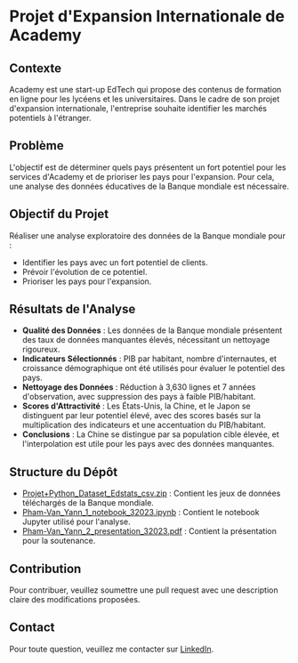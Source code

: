 # Projet d'Expansion Internationale de Academy

## Contexte
Academy est une start-up EdTech qui propose des contenus de formation en ligne pour les lycéens et les universitaires. Dans le cadre de son projet d'expansion internationale, l'entreprise souhaite identifier les marchés potentiels à l'étranger.

## Problème
L'objectif est de déterminer quels pays présentent un fort potentiel pour les services d'Academy et de prioriser les pays pour l'expansion. Pour cela, une analyse des données éducatives de la Banque mondiale est nécessaire.

## Objectif du Projet
Réaliser une analyse exploratoire des données de la Banque mondiale pour :
- Identifier les pays avec un fort potentiel de clients.
- Prévoir l'évolution de ce potentiel.
- Prioriser les pays pour l'expansion.

## Résultats de l'Analyse
- **Qualité des Données** : Les données de la Banque mondiale présentent des taux de données manquantes élevés, nécessitant un nettoyage rigoureux.
- **Indicateurs Sélectionnés** : PIB par habitant, nombre d'internautes, et croissance démographique ont été utilisés pour évaluer le potentiel des pays.
- **Nettoyage des Données** : Réduction à 3,630 lignes et 7 années d'observation, avec suppression des pays à faible PIB/habitant.
- **Scores d'Attractivité** : Les États-Unis, la Chine, et le Japon se distinguent par leur potentiel élevé, avec des scores basés sur la multiplication des indicateurs et une accentuation du PIB/habitant.
- **Conclusions** : La Chine se distingue par sa population cible élevée, et l'interpolation est utile pour les pays avec des données manquantes.

## Structure du Dépôt
- [Projet+Python_Dataset_Edstats_csv.zip](https://github.com/Bruce2Cluny191/Projet2-Analysez_des_donnees_de_systemes_educatifs/blob/main/Pham-Van_Yann_1_notebook_32023.ipynb) : Contient les jeux de données téléchargés de la Banque mondiale.
- [Pham-Van_Yann_1_notebook_32023.ipynb](https://github.com/Bruce2Cluny191/Projet2-Analysez_des_donnees_de_systemes_educatifs/blob/main/Pham-Van_Yann_1_notebook_32023.ipynb) : Contient le notebook Jupyter utilisé pour l'analyse.
- [Pham-Van_Yann_2_presentation_32023.pdf](https://github.com/Bruce2Cluny191/Projet2-Analysez_des_donnees_de_systemes_educatifs/blob/main/Pham-Van_Yann_2_presentation_32023.pdf) : Contient la présentation pour la soutenance.

## Contribution
Pour contribuer, veuillez soumettre une pull request avec une description claire des modifications proposées.

## Contact
Pour toute question, veuillez me contacter sur [LinkedIn](https://www.linkedin.com/in/chasseur2valeurs/).
